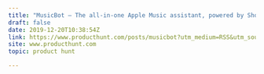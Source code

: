 ```yaml
---
title: "MusicBot — The all-in-one Apple Music assistant, powered by Shortcuts"
draft: false
date: 2019-12-20T10:38:54Z
link: https://www.producthunt.com/posts/musicbot?utm_medium=RSS&utm_source=hune
site: www.producthunt.com
topic: product hunt  

---
```

